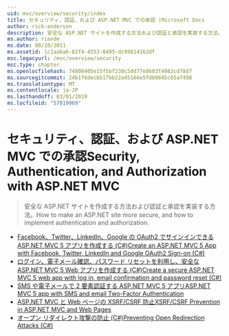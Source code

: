 ```yaml
---
uid: mvc/overview/security/index
title: セキュリティ、認証、および ASP.NET MVC での承認 |Microsoft Docs
author: rick-anderson
description: 安全な ASP.NET サイトを作成する方法および認証と承認を実装する方法。
ms.author: riande
ms.date: 08/10/2011
ms.assetid: 1c1aa6a6-82f4-4553-8495-dc99814162df
msc.legacyurl: /mvc/overview/security
msc.type: chapter
ms.openlocfilehash: 74808405e15f5bf230c5dd77e8603f4982cd78d7
ms.sourcegitcommit: 24b1f6decbb17bb22a45166e5fdb0845c65af498
ms.translationtype: MT
ms.contentlocale: ja-JP
ms.lasthandoff: 03/01/2019
ms.locfileid: "57019969"
---
```

<a name="security-authentication-and-authorization-with-aspnet-mvc"></a><span data-ttu-id="71f7f-103">セキュリティ、認証、および ASP.NET MVC での承認</span><span class="sxs-lookup"><span data-stu-id="71f7f-103">Security, Authentication, and Authorization with ASP.NET MVC</span></span>
====================
> <span data-ttu-id="71f7f-104">安全な ASP.NET サイトを作成する方法および認証と承認を実装する方法。</span><span class="sxs-lookup"><span data-stu-id="71f7f-104">How to make an ASP.NET site more secure, and how to implement authentication and authorization.</span></span>


- [<span data-ttu-id="71f7f-105">Facebook、Twitter、LinkedIn、Google の OAuth2 でサインインできる ASP.NET MVC 5 アプリを作成する (C#)</span><span class="sxs-lookup"><span data-stu-id="71f7f-105">Create an ASP.NET MVC 5 App with Facebook, Twitter, LinkedIn and Google OAuth2 Sign-on (C#)</span></span>](create-an-aspnet-mvc-5-app-with-facebook-and-google-oauth2-and-openid-sign-on.md)
- [<span data-ttu-id="71f7f-106">ログイン、電子メール確認、パスワード リセットを利用し、安全な ASP.NET MVC 5 Web アプリを作成する (C#)</span><span class="sxs-lookup"><span data-stu-id="71f7f-106">Create a secure ASP.NET MVC 5 web app with log in, email confirmation and password reset (C#)</span></span>](create-an-aspnet-mvc-5-web-app-with-email-confirmation-and-password-reset.md)
- [<span data-ttu-id="71f7f-107">SMS や電子メールで 2 要素認証する ASP.NET MVC 5 アプリ</span><span class="sxs-lookup"><span data-stu-id="71f7f-107">ASP.NET MVC 5 app with SMS and email Two-Factor Authentication</span></span>](aspnet-mvc-5-app-with-sms-and-email-two-factor-authentication.md)
- [<span data-ttu-id="71f7f-108">ASP.NET MVC と Web ページの XSRF/CSRF 防止</span><span class="sxs-lookup"><span data-stu-id="71f7f-108">XSRF/CSRF Prevention in ASP.NET MVC and Web Pages</span></span>](xsrfcsrf-prevention-in-aspnet-mvc-and-web-pages.md)
- [<span data-ttu-id="71f7f-109">オープン リダイレクト攻撃の防止 (C#)</span><span class="sxs-lookup"><span data-stu-id="71f7f-109">Preventing Open Redirection Attacks (C#)</span></span>](preventing-open-redirection-attacks.md)
